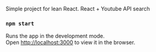 Simple project for lean React. React + Youtube API search

### `npm start`

Runs the app in the development mode.<br>
Open [http://localhost:3000](http://localhost:3000) to view it in the browser.